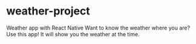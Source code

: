 # weather-project
Weather app with React Native
Want to know the weather where you are? Use this app! It will show you the weather at the time.
